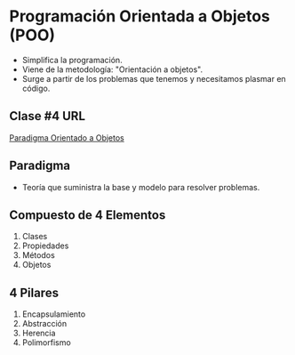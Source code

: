 # Programación Orientada a Objetos (POO)

- Simplifica la programación.
- Viene de la metodología: "Orientación a objetos".
- Surge a partir de los problemas que tenemos y necesitamos plasmar en código.

## Clase #4 URL

[Paradigma Orientado a Objetos](https://platzi.com/clases/1474-oop/16670-paradigma-orientado-a-objetos/)


## Paradigma

- Teoría que suministra la base y modelo para resolver problemas.


## Compuesto de 4 Elementos

1. Clases 
2. Propiedades
3. Métodos
4. Objetos

## 4 Pilares

1. Encapsulamiento
2. Abstracción
3. Herencia
4. Polimorfismo